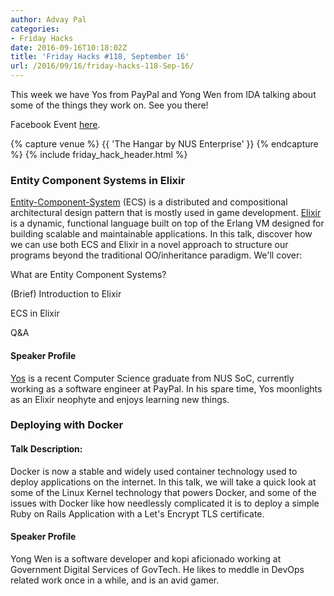 ```yaml
---
author: Advay Pal
categories:
- Friday Hacks
date: 2016-09-16T10:18:02Z
title: 'Friday Hacks #118, September 16'
url: /2016/09/16/friday-hacks-118-Sep-16/
---
```


This week we have Yos from PayPal and Yong Wen from IDA talking about some of the things they work on. See you there!

Facebook Event [here](https://www.facebook.com/events/332435350432925/).

{% capture venue %}
    {{ 'The Hangar by NUS Enterprise' }}
{% endcapture %}
{% include friday_hack_header.html %}


### Entity Component Systems in Elixir

[Entity-Component-System](http://entity-systems-wiki.t-machine.org/) (ECS) is a distributed and compositional architectural design pattern that is mostly used in game development. [Elixir](http://elixir-lang.org/) is a dynamic, functional language built on top of the Erlang VM designed for building scalable and maintainable applications. In this talk, discover how we can use both ECS and Elixir in a novel approach to structure our programs beyond the traditional OO/inheritance paradigm. We'll cover:

What are Entity Component Systems?

(Brief) Introduction to Elixir

ECS in Elixir

Q&A

#### Speaker Profile

[Yos](http://yos.io/) is a recent Computer Science graduate from NUS SoC, currently working as a software engineer at PayPal. In his spare time, Yos moonlights as an Elixir neophyte and enjoys learning new things.





### Deploying with Docker

#### Talk Description:

Docker is now a stable and widely used container technology used to deploy applications on the internet. In this talk, we will take a quick look at some of the Linux Kernel technology that powers Docker, and some of the issues with Docker like how needlessly complicated it is to deploy a simple Ruby on Rails Application with a Let's Encrypt TLS certificate.


#### Speaker Profile

Yong Wen is a software developer and kopi aficionado working at Government Digital Services of GovTech. He likes to meddle in DevOps related work once in a while, and is an avid gamer.
